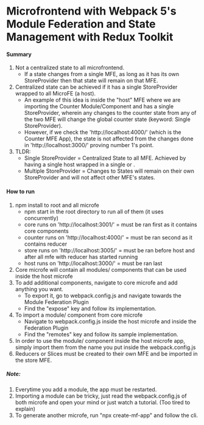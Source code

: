 # Microfrontend with Webpack 5's Module Federation and State Management with Redux Toolkit

#### Summary
1. Not a centralized state to all microfrontend.
    - If a state changes from a single MFE, as long as it has its own StoreProvider then that state will remain on that MFE.
2. Centralized state can be achieved if it has a single StoreProvider wrapped to all MicroFE (a host).
    - An example of this idea is inside the "host" MFE where we are importing the Counter Module/Component and has a single StoreProvider, wherein any changes to the counter state from any of the two MFE will change the global counter state (keyword: Single StoreProvider).
    - However, if we check the 'http://localhost:4000/' (which is the Counter MFE App), the state is not affected from the changes done in 'http://localhost:3000/' proving number 1's point.
3. TLDR: 
    - Single StoreProvider = Centralized State to all MFE. Achieved by having a single host wrapped in a single <StoreProvider> or <Provider>.
    - Multiple StoreProvider = Changes to States will remain on their own StoreProvider and will not affect other MFE's states.

#### How to run
1. npm install to root and all microfe
    - npm start in the root directory to run all of them (it uses concurrently)
    - core runs on 'http://localhost:3001/' = must be ran first as it contains core components
    - counter runs on 'http://localhost:4000/' = must be ran second as it contains reducer
    - store runs on 'http://localhost:3005/' = must be ran before host and after all mfe with reducer has started running
    - host runs on 'http://localhost:3000/' = must be ran last
2. Core microfe will contain all modules/ components that can be used inside the host microfe
3. To add additional components, navigate to core microfe and add anything you want.
    - To export it, go to webpack.config.js and navigate towards the Module Federation Plugin
    - Find the "expose" key and follow its implementation.
4. To import a module/ component from core microfe
    - Navigate to webpack.config.js inside the host microfe and inside the Federation Plugin
    - Find the "remotes" key and follow its sample implementation.
5. In order to use the module/ component inside the host microfe app, simply import them from the name you put inside the webpack.config.js
6. Reducers or Slices must be created to their own MFE and be imported in the store MFE.

##### Note:
1. Everytime you add a module, the app must be restarted.
2. Importing a module can be tricky, just read the webpack.config.js of both microfe and open your mind or just watch a tutorial. (Too tired to explain)
3. To generate another microfe, run "npx create-mf-app" and follow the cli.